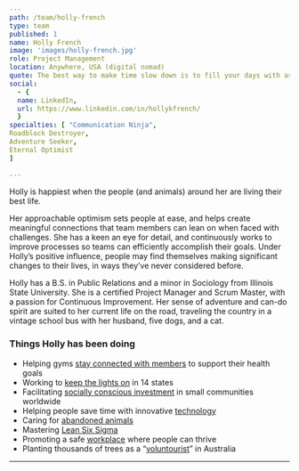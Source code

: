 ```yaml
---
path: /team/holly-french
type: team
published: 1
name: Holly French
image: 'images/holly-french.jpg'
role: Project Management
location: Anywhere, USA (digital nomad)
quote: The best way to make time slow down is to fill your days with as many new experiences as possible. 
social: 
  - {
  name: LinkedIn,
  url: https://www.linkedin.com/in/hollykfrench/
  }
specialties: [ "Communication Ninja",
Roadblock Destroyer,
Adventure Seeker,
Eternal Optimist
]
  
---
```

Holly is happiest when the people (and animals) around her are living their best life. 

Her approachable optimism sets people at ease, and helps create meaningful connections that team members can lean on when faced with challenges. She has a keen an eye for detail, and continuously works to improve processes so teams can efficiently accomplish their goals. Under Holly’s positive influence, people may find themselves making significant changes to their lives, in ways they’ve never considered before.

Holly has a B.S. in Public Relations and a minor in Sociology from Illinois State University. She is a certified Project Manager and Scrum Master, with a passion for Continuous Improvement. Her sense of adventure and can-do spirit are suited to her current life on the road, traveling the country in a vintage school bus with her husband, five dogs, and a cat. 




### Things Holly has been doing
* Helping gyms [stay connected with members](http://www.abcfinancial.com/mobile-app/) to support their health goals
* Working to [keep the lights on](https://www.spp.org/about-us/) in 14 states
* Facilitating [socially conscious investment](https://www.kiva.org/) in small communities worldwide
* Helping people save time with innovative [technology](https://www.hpe.com/us/en/about.html)
* Caring for [abandoned animals](https://www.humanesociety.org/)
* Mastering [Lean Six Sigma](https://en.wikipedia.org/wiki/Lean_Six_Sigma)
* Promoting a safe [workplace](https://www.caterpillar.com/en/company.html) where people can thrive
* Planting thousands of trees as a “[voluntourist](https://en.wikipedia.org/wiki/International_Student_Volunteers)” in Australia


-------------------------------

